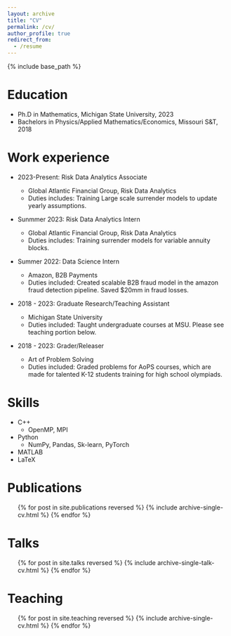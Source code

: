 ```yaml
---
layout: archive
title: "CV"
permalink: /cv/
author_profile: true
redirect_from:
  - /resume
---
```


{% include base_path %}

Education
======
* Ph.D in Mathematics, Michigan State University, 2023
* Bachelors in Physics/Applied Mathematics/Economics, Missouri S&T, 2018

Work experience
======
* 2023-Present: Risk Data Analytics Associate
  * Global Atlantic Financial Group, Risk Data Analytics
  * Duties includes: Training Large scale surrender models to update yearly assumptions. 

* Sunmmer 2023: Risk Data Analytics Intern
  * Global Atlantic Financial Group, Risk Data Analytics
  * Duties includes: Training surrender models for variable annuity blocks. 

* Summer 2022: Data Science Intern
  * Amazon, B2B Payments 
  * Duties included: Created scalable B2B fraud model in the amazon fraud detection pipeline. Saved $20mm in fraud losses.

* 2018 - 2023: Graduate Research/Teaching Assistant
  * Michigan State University
  * Duties included: Taught undergraduate courses at MSU. Please see teaching portion below.
    
* 2018 - 2023: Grader/Releaser
  * Art of Problem Solving
  * Duties included: Graded problems for AoPS courses, which are made for talented K-12 students training for high school olympiads. 
  
Skills
======
* C++
  * OpenMP, MPI
* Python
  * NumPy, Pandas, Sk-learn, PyTorch
* MATLAB
* LaTeX

Publications
======
  <ul>{% for post in site.publications reversed %}
    {% include archive-single-cv.html %}
  {% endfor %}</ul>
  
Talks
======
  <ul>{% for post in site.talks reversed %}
    {% include archive-single-talk-cv.html  %}
  {% endfor %}</ul>
  
Teaching
======
  <ul>{% for post in site.teaching reversed %}
    {% include archive-single-cv.html %}
  {% endfor %}</ul>

